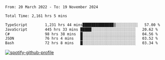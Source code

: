 <!--START_SECTION:waka-->

```txt
From: 20 March 2022 - To: 19 November 2024

Total Time: 2,161 hrs 5 mins

TypeScript        1,231 hrs 44 mins██████████████▒░░░░░░░░░░   57.00 %
JavaScript        445 hrs 33 mins █████░░░░░░░░░░░░░░░░░░░░   20.62 %
C#                98 hrs 38 mins  █░░░░░░░░░░░░░░░░░░░░░░░░   04.56 %
JSON              76 hrs 4 mins   █░░░░░░░░░░░░░░░░░░░░░░░░   03.52 %
Bash              72 hrs 8 mins   █░░░░░░░░░░░░░░░░░░░░░░░░   03.34 %
```

<!--END_SECTION:waka-->
[![spotify-github-profile](https://spotify-github-profile.vercel.app/api/view?uid=c00zprrvy9xiloa9qnco3hmng&cover_image=true&theme=novatorem&show_offline=false&background_color=121212&bar_color=53b14f&bar_color_cover=false)](https://spotify-github-profile.vercel.app/api/view?uid=c00zprrvy9xiloa9qnco3hmng&redirect=true)



